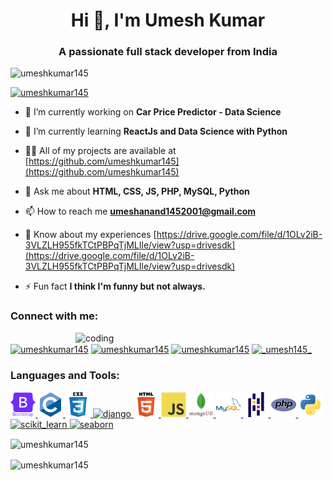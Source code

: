 <h1 align="center">Hi 👋, I'm Umesh Kumar</h1>
<h3 align="center">A passionate full stack developer from India</h3>

<p align="left"> <img src="https://www.simplilearn.com/ice9/free_resources_article_thumb/What-Skills-Do-I-Need-to-Become-a-Data-Scientist.jpg" alt="umeshkumar145" /> </p>

<p align="left"> <a href="https://twitter.com/umeshkumar145" target="blank"><img src="https://img.shields.io/twitter/follow/umeshkumar145?logo=twitter&style=for-the-badge" alt="umeshkumar145" /></a> </p>

- 🔭 I’m currently working on **Car Price Predictor - Data Science**

- 🌱 I’m currently learning **ReactJs and Data Science with Python**

- 👨‍💻 All of my projects are available at [https://github.com/umeshkumar145](https://github.com/umeshkumar145)

- 💬 Ask me about **HTML, CSS, JS, PHP, MySQL, Python**

- 📫 How to reach me **umeshanand1452001@gmail.com**

- 📄 Know about my experiences [https://drive.google.com/file/d/1OLv2iB-3VLZLH955fkTCtPBPqTjMLIle/view?usp=drivesdk](https://drive.google.com/file/d/1OLv2iB-3VLZLH955fkTCtPBPqTjMLIle/view?usp=drivesdk)

- ⚡ Fun fact **I think I'm funny but not always.**

<h3 align="left">Connect with me:</h3>

<img align ="right" alt="coding" width="400" src="https://www.youtube.com/redirect?event=video_description&redir_token=QUFFLUhqbXdtdzBHTGpjTm5nRWFPbjk0eWVycjk1a3V6Z3xBQ3Jtc0trc2dzdGNqekN2U29uV0tGTXBmNE1xV0ppSFBsNTMxZW8tUjNWN29zeFZtT0N0d3VlRXlXdFVyc3hyNUdIeHdmbXVidUdDOXAzSDNWRUZjVkp0b21zQXppdm5lN1BILWxIOVUzcjVRNGlBVXQ5RHdhYw&q=https%3A%2F%2Fuser-images.githubusercontent.com%2F55389276%2F140866485-8fb1c876-9a8f-4d6a-98dc-08c4981eaf70.gif&v=HD4cnRuSGN0">

<p align="left">
<a href="https://twitter.com/umeshkumar145" target="blank"><img align="center" src="https://raw.githubusercontent.com/rahuldkjain/github-profile-readme-generator/master/src/images/icons/Social/twitter.svg" alt="umeshkumar145" height="30" width="40" /></a>
<a href="https://linkedin.com/in/umeshkumar145" target="blank"><img align="center" src="https://raw.githubusercontent.com/rahuldkjain/github-profile-readme-generator/master/src/images/icons/Social/linked-in-alt.svg" alt="umeshkumar145" height="30" width="40" /></a>
<a href="https://kaggle.com/umeshkumar145" target="blank"><img align="center" src="https://raw.githubusercontent.com/rahuldkjain/github-profile-readme-generator/master/src/images/icons/Social/kaggle.svg" alt="umeshkumar145" height="30" width="40" /></a>
<a href="https://instagram.com/umessh145" target="blank"><img align="center" src="https://raw.githubusercontent.com/rahuldkjain/github-profile-readme-generator/master/src/images/icons/Social/instagram.svg" alt="_umesh145_" height="30" width="40" /></a>
</p>

<h3 align="left">Languages and Tools:</h3>
<p align="left"> <a href="https://getbootstrap.com" target="_blank" rel="noreferrer"> <img src="https://raw.githubusercontent.com/devicons/devicon/master/icons/bootstrap/bootstrap-plain-wordmark.svg" alt="bootstrap" width="40" height="40"/> </a> <a href="https://www.cprogramming.com/" target="_blank" rel="noreferrer"> <img src="https://raw.githubusercontent.com/devicons/devicon/master/icons/c/c-original.svg" alt="c" width="40" height="40"/> </a> <a href="https://www.w3schools.com/css/" target="_blank" rel="noreferrer"> <img src="https://raw.githubusercontent.com/devicons/devicon/master/icons/css3/css3-original-wordmark.svg" alt="css3" width="40" height="40"/> </a> <a href="https://www.djangoproject.com/" target="_blank" rel="noreferrer"> <img src="https://cdn.worldvectorlogo.com/logos/django.svg" alt="django" width="40" height="40"/> </a> <a href="https://www.w3.org/html/" target="_blank" rel="noreferrer"> <img src="https://raw.githubusercontent.com/devicons/devicon/master/icons/html5/html5-original-wordmark.svg" alt="html5" width="40" height="40"/> </a> <a href="https://developer.mozilla.org/en-US/docs/Web/JavaScript" target="_blank" rel="noreferrer"> <img src="https://raw.githubusercontent.com/devicons/devicon/master/icons/javascript/javascript-original.svg" alt="javascript" width="40" height="40"/> </a> <a href="https://www.mongodb.com/" target="_blank" rel="noreferrer"> <img src="https://raw.githubusercontent.com/devicons/devicon/master/icons/mongodb/mongodb-original-wordmark.svg" alt="mongodb" width="40" height="40"/> </a> <a href="https://www.mysql.com/" target="_blank" rel="noreferrer"> <img src="https://raw.githubusercontent.com/devicons/devicon/master/icons/mysql/mysql-original-wordmark.svg" alt="mysql" width="40" height="40"/> </a> <a href="https://pandas.pydata.org/" target="_blank" rel="noreferrer"> <img src="https://raw.githubusercontent.com/devicons/devicon/2ae2a900d2f041da66e950e4d48052658d850630/icons/pandas/pandas-original.svg" alt="pandas" width="40" height="40"/> </a> <a href="https://www.php.net" target="_blank" rel="noreferrer"> <img src="https://raw.githubusercontent.com/devicons/devicon/master/icons/php/php-original.svg" alt="php" width="40" height="40"/> </a> <a href="https://www.python.org" target="_blank" rel="noreferrer"> <img src="https://raw.githubusercontent.com/devicons/devicon/master/icons/python/python-original.svg" alt="python" width="40" height="40"/> </a> <a href="https://scikit-learn.org/" target="_blank" rel="noreferrer"> <img src="https://upload.wikimedia.org/wikipedia/commons/0/05/Scikit_learn_logo_small.svg" alt="scikit_learn" width="40" height="40"/> </a> <a href="https://seaborn.pydata.org/" target="_blank" rel="noreferrer"> <img src="https://seaborn.pydata.org/_images/logo-mark-lightbg.svg" alt="seaborn" width="40" height="40"/> </a> </p>

<p><img align="center" src="https://github-readme-stats.vercel.app/api/top-langs?username=umeshkumar145&show_icons=true&locale=en&layout=compact" alt="umeshkumar145" /></p>

<p><img align="center" src="https://github-readme-streak-stats.herokuapp.com/?user=umeshkumar145&" alt="umeshkumar145" /></p>

